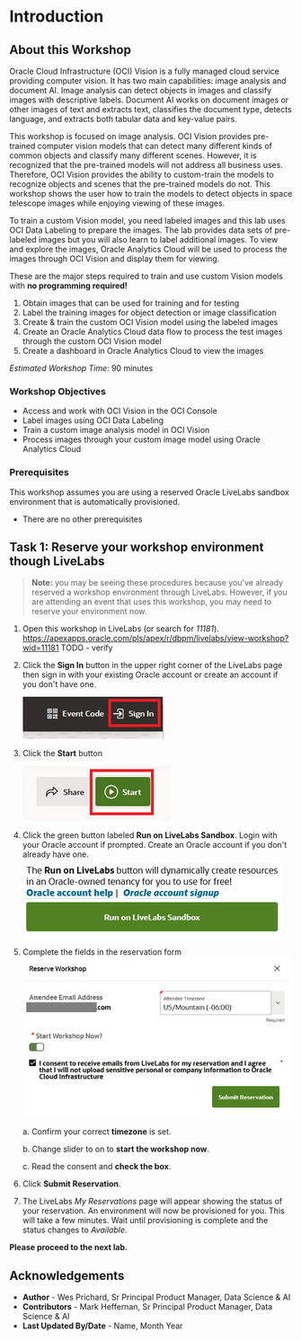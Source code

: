 # Introduction

## About this Workshop

Oracle Cloud Infrastructure (OCI) Vision is a fully managed cloud service providing computer vision. It has two main capabilities: image analysis and document AI. Image analysis can detect objects in images and classify images with descriptive labels. Document AI works on document images or other images of text and extracts text, classifies the document type, detects language, and extracts both tabular data and key-value pairs.

This workshop is focused on image analysis. OCI Vision provides pre-trained computer vision models that can detect many different kinds of common objects and classify many different scenes. However, it is recognized that the pre-trained models will not address all business uses. Therefore, OCI Vision provides the ability to custom-train the models to recognize objects and scenes that the pre-trained models do not. This workshop shows the user how to train the models to detect objects in space telescope images while enjoying viewing of these images. 

To train a custom Vision model, you need labeled images and this lab uses OCI Data Labeling to prepare the images. The lab provides data sets of pre-labeled images but you will also learn to label additional images. To view and explore the images, Oracle Analytics Cloud will be used to process the images through OCI Vision and display them for viewing.

These are the major steps required to train and use custom Vision models with **no programming required!**
  1. Obtain images that can be used for training and for testing
  1. Label the training images for object detection or image classification
  1. Create & train the custom OCI Vision model using the labeled images
  1. Create an Oracle Analytics Cloud data flow to process the test images through the custom OCI Vision model
  1. Create a dashboard in Oracle Analytics Cloud to view the images

*Estimated Workshop Time*: 90 minutes


### Workshop Objectives
* Access and work with OCI Vision in the OCI Console
* Label images using OCI Data Labeling
* Train a custom image analysis model in OCI Vision
* Process images through your custom image model using Oracle Analytics Cloud

### Prerequisites

This workshop assumes you are using a reserved Oracle LiveLabs sandbox environment that is automatically provisioned.
* There are no other prerequisites

## **Task 1:** Reserve your workshop environment though LiveLabs

> **Note:** you may be seeing these procedures because you've already reserved a workshop environment through LiveLabs. However, if you are attending an event that uses this workshop, you may need to reserve your environment now.

1. Open this workshop in LiveLabs (or search for *11181*).
    https://apexapps.oracle.com/pls/apex/r/dbpm/livelabs/view-workshop?wid=11181  TODO - verify

1. Click the **Sign In** button in the upper right corner of the LiveLabs page then sign in with your existing Oracle account or create an account if you don't have one. 

    ![Sign in](./images/ll-sign-in.png)

1. Click the **Start** button
    
    ![Start](./images/ll-start.png)

1. Click the green button labeled **Run on LiveLabs Sandbox**. Login with your Oracle account if prompted. Create an Oracle account if you don't already have one.
    ![Click green button](./images/ll-green-button.png)

1. Complete the fields in the reservation form
    ![Reserve workshop](./images/ll-reserve-workshop.png)

    a. Confirm your correct **timezone** is set.

    b. Change slider to on to **start the workshop now**.

    c. Read the consent and **check the box**.

1. Click **Submit Reservation**. 

1. The LiveLabs *My Reservations* page will appear showing the status of your reservation. An environment will now be provisioned for you. This will take a few minutes. Wait until provisioning is complete and the status changes to *Available*.

**Please proceed to the next lab.**

## Acknowledgements

- **Author** - Wes Prichard, Sr Principal Product Manager, Data Science & AI
- **Contributors** -  Mark Heffernan, Sr Principal Product Manager, Data Science & AI
- **Last Updated By/Date** - Name, Month Year